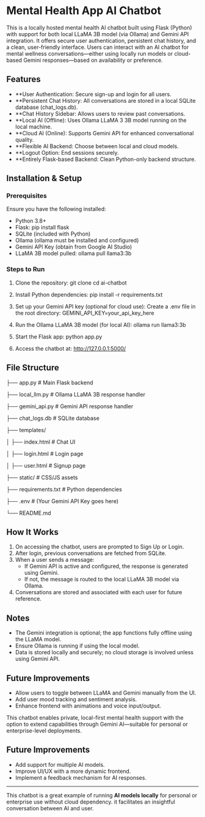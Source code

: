 # Mental Health App AI Chatbot

This is a locally hosted mental health AI chatbot built using Flask (Python) with support for both local LLaMA 3B model (via Ollama) and Gemini API integration. It offers secure user authentication, persistent chat history, and a clean, user-friendly interface.
Users can interact with an AI chatbot for mental wellness conversations—either using locally run models or cloud-based Gemini responses—based on availability or preference.

## Features
- **User Authentication: Secure sign-up and login for all users.
- **Persistent Chat History: All conversations are stored in a local SQLite database (chat_logs.db).
- **Chat History Sidebar: Allows users to review past conversations.
- **Local AI (Offline): Uses Ollama LLaMA 3 3B model running on the local machine.
- **Cloud AI (Online): Supports Gemini API for enhanced conversational quality.
- **Flexible AI Backend: Choose between local and cloud models.
- **Logout Option: End sessions securely.
- **Entirely Flask-based Backend: Clean Python-only backend structure.

## Installation & Setup

### Prerequisites
Ensure you have the following installed:

- Python 3.8+
- Flask: pip install flask
- SQLite (included with Python)
- Ollama (ollama must be installed and configured)
- Gemini API Key (obtain from Google AI Studio)
- LLaMA 3B model pulled:
  ollama pull llama3:3b


### Steps to Run

1. Clone the repository:
   git clone <repository-url>
   cd ai-chatbot

2. Install Python dependencies:
   pip install -r requirements.txt

3. Set up your Gemini API key (optional for cloud use):
   Create a .env file in the root directory:
   GEMINI_API_KEY=your_api_key_here

4. Run the Ollama LLaMA 3B model (for local AI):
   ollama run llama3:3b

5. Start the Flask app:
   python app.py

6. Access the chatbot at:
   http://127.0.0.1:5000/

## File Structure

├── app.py              # Main Flask backend

├── local_llm.py        # Ollama LLaMA 3B response handler

├── gemini_api.py       # Gemini API response handler

├── chat_logs.db        # SQLite database

├── templates/

│     ├── index.html      # Chat UI

│     ├── login.html      # Login page

│     ├── user.html       # Signup page

├── static/             # CSS/JS assets

├── requirements.txt    # Python dependencies

├── .env                # (Your Gemini API Key goes here)

└── README.md

## How It Works
1. On accessing the chatbot, users are prompted to Sign Up or Login.
2. After login, previous conversations are fetched from SQLite.
3. When a user sends a message:
   - If Gemini API is active and configured, the response is generated using Gemini.
   - If not, the message is routed to the local LLaMA 3B model via Ollama.
4. Conversations are stored and associated with each user for future reference.

## Notes
- The Gemini integration is optional; the app functions fully offline using the LLaMA model.
- Ensure Ollama is running if using the local model.
- Data is stored locally and securely; no cloud storage is involved unless using Gemini API.

## Future Improvements
- Allow users to toggle between LLaMA and Gemini manually from the UI.
- Add user mood tracking and sentiment analysis.
- Enhance frontend with animations and voice input/output.

This chatbot enables private, local-first mental health support with the option to extend capabilities through Gemini AI—suitable for personal or enterprise-level deployments.

## Future Improvements
- Add support for multiple AI models.
- Improve UI/UX with a more dynamic frontend.
- Implement a feedback mechanism for AI responses.

---
This chatbot is a great example of running **AI models locally** for personal or enterprise use without cloud dependency.
it facilitates an insightful conversation between AI and user.


